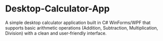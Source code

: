# Desktop-Calculator-App
A simple desktop calculator application built in C# WinForms/WPF that supports basic arithmetic operations (Addition, Subtraction, Multiplication, Division) with a clean and user-friendly interface.
